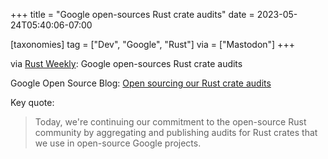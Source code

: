 +++
title = "Google open-sources Rust crate audits"
date = 2023-05-24T05:40:06-07:00

[taxonomies]
tag = ["Dev", "Google", "Rust"]
via = ["Mastodon"]
+++

via [Rust Weekly](https://mastodon.social/@rust_discussions/110421603028523875): Google open-sources Rust crate audits

<!-- more -->

Google Open Source Blog: [Open sourcing our Rust crate audits](https://opensource.googleblog.com/2023/05/open-sourcing-our-rust-crate-audits.html)

Key quote:

> Today, we're continuing our commitment to the open-source Rust community by aggregating and publishing audits for Rust crates that we use in open-source Google projects.
